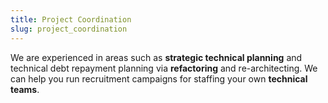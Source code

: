 ```yaml
---
title: Project Coordination
slug: project_coordination
---
```

We are experienced in areas such as **strategic technical planning** and technical debt repayment planning via **refactoring** and re-architecting. We can help you run recruitment campaigns for staffing your own **technical teams**.
